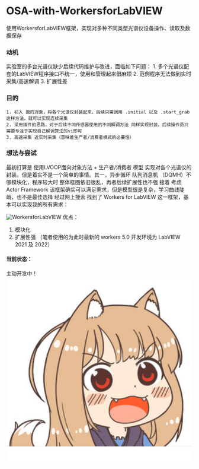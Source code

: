 # OSA-with-WorkersforLabVIEW
 使用WorkersforLabVIEW框架，实现对多种不同类型光谱仪设备操作、读取及数据保存


### 动机
  实验室的多台光谱仪缺少后续代码维护与改进，面临如下问题：
    1. 多个光谱仪配套的LabVIEW程序接口不统一，使用和管理起来很麻烦
    2. 范例程序无法做到实时采集/高速解调
    3. 扩展性差
### 目的
    1. 引入 面向对象，将各个光谱仪封装起来，后续只需调用 .initial 以及 .start_grab 这样方法，就可以实现连续采集
    2. 采用插件的思路，对于后续不同传感器使用的不同解调方法 同样实现封装，后续操作员只需要专注于实现自己解调算法的vi即可
    3. 高速采集 近实时采集（意味着生产者/消费者模式的必要性）

### 想法与尝试
最初打算是 使用LVOOP面向对象方法  + 生产者/消费者 模型 实现对各个光谱仪的封装。但是着实不是一个简单的事情。其一，异步循环 队列消息机 （DQMH）不够模块化，程序较大时 整体框图依旧很乱，再者后续扩展性也不强
接着 考虑 Actor Framework  该框架确实可以满足需求，但是模型很是复杂，学习曲线陡峭，也不是最佳选择
经过网上搜索 找到了 Workers for LabVIEW 这一框架，基本可以实现我的所有需求：

![WorkersforLabVIEW](https://docs.workersforlabview.io/)
优点：
1. 模块化
2. 扩展性强
（笔者使用的为此时最新的 workers 5.0 开发环境为 LabVIEW 2021 及 2022）


#### 当前状态：
主动开发中！
![Example Image](image/hl720.png)